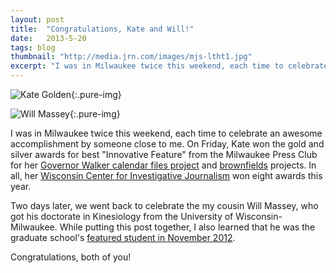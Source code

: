 ```yaml
---
layout: post
title:  "Congratulations, Kate and Will!"
date:   2013-5-20
tags: blog
thumbnail: "http://media.jrn.com/images/mjs-ltht1.jpg"
excerpt: "I was in Milwaukee twice this weekend, each time to celebrate an awesome accomplishment by someone close to me. On Friday, Kate won the gold and silver awards for best 'Innovative Feature' from the Milwaukee Press Club for her <a href="http://www.wisconsinwatch.org/the-walker-calendar-files-overview/">Governor Walker calendar files project</a> and <a href="http://www.wisconsinwatch.org/2012/09/23/map-brownfields-nationwide/">brownfields</a> projects."
---
```


![Kate Golden](http://media.jrn.com/images/mjs-ltht1.jpg "Photo: Paul Smith at the Milwaukee Journal-Sentinel"){:.pure-img}

![Will Massey](http://www.graduateschool.uwm.edu/students/featured/william-massey/william-massey.jpg "Photo: University of Wisconsin-Milwaukee"){:.pure-img}

I was in Milwaukee twice this weekend, each time to celebrate an awesome accomplishment by someone close to me. On Friday, Kate won the gold and silver awards for best "Innovative Feature" from the Milwaukee Press Club for her [Governor Walker calendar files project](http://www.wisconsinwatch.org/the-walker-calendar-files-overview/) and [brownfields](http://www.wisconsinwatch.org/2012/09/23/map-brownfields-nationwide/) projects. In all, her [Wisconsin Center for Investigative Journalism](http://www.wisconsinwatch.org) won eight awards this year.

Two days later, we went back to celebrate the my cousin Will Massey, who got his doctorate in Kinesiology from the University of Wisconsin-Milwaukee. While putting this post together, I also learned that he was the graduate school's [featured student in November 2012](http://www.graduateschool.uwm.edu/students/featured/william-massey/).

Congratulations, both of you!